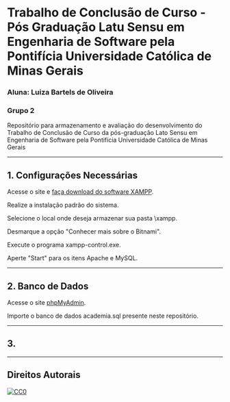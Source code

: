 # Trabalho de Conclusão de Curso - Pós Graduação Latu Sensu em Engenharia de Software pela Pontifícia Universidade Católica de Minas Gerais

### Aluna: Luiza Bartels de Oliveira
### Grupo 2

Repositório para armazenamento e avaliação do desenvolvimento do Trabalho de Conclusão de Curso da pós-graduação Lato Sensu em Engenharia de Software pela Pontifícia Universidade Católica de Minas Gerais

---
## 1. Configurações Necessárias

Acesse o site e [faça download do software XAMPP](https://www.apachefriends.org/index.html).

Realize a instalação padrão do sistema.

Selecione o local onde deseja armazenar sua pasta \xampp.

Desmarque a opção "Conhecer mais sobre o Bitnami".

Execute o programa xampp-control.exe.

Aperte "Start" para os itens Apache e MySQL.

---
## 2. Banco de Dados

Acesse o site [phpMyAdmin](http://localhost/phpmyadmin/).

Importe o banco de dados academia.sql presente neste repositório.

---
## 3.

---
## Direitos Autorais

[![CC0](https://mirrors.creativecommons.org/presskit/buttons/80x15/svg/by-nc-nd.svg)](https://creativecommons.org/publicdomain/zero/1.0/)